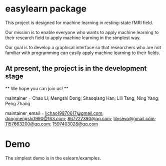 # easylearn package 
This project is designed for machine learning in resting-state fMRI field.   

Our mission is to enable everyone who wants to apply machine learning to their research field to apply machine learning in the simplest way.  

Our goal is to develop a graphical interface so that researchers who are not familiar with programming can easily apply machine learning to their fields.  

## At present, the project is in the development stage  

** We hope you can join us! **

maintainer = Chao Li; Mengshi Dong; Shaoqiang Han; Lili Tang; Ning Yang; Peng Zhang  

maintainer_email = lichao19870617@gmail.com; dongmengshi1990@163.com; 867727390@qq.com; lilyseyo@gmail.com; 1157663200@qq.com; 1597403028@qq.com  

# Demo
The simplest demo is in the eslearn/examples.